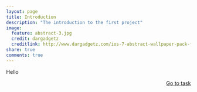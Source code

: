 ```yaml
---
layout: page
title: Introduction
description: "The introduction to the first project"
image:
  feature: abstract-3.jpg
  credit: dargadgetz
  creditlink: http://www.dargadgetz.com/ios-7-abstract-wallpaper-pack-for-iphone-5-and-ipod-touch-retina/
share: true
comments: true
---
```

Hello









<div style="float: right"> 
<a href="{{ site.url }}/projects/healthcare/project-2/task-2/" class="btn">Go to task</a>
</div>